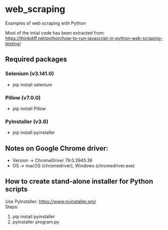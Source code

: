 # web_scraping
Examples of web scraping with Python

Most of the intial code has been extracted from:  
https://thinkdiff.net/python/how-to-run-javascript-in-python-web-scraping-testing/

## Required packages
### Selenium (v3.141.0)
- pip install selenium  
### Pillow (v7.0.0)
- pip install Pillow  
### PyInstaller (v3.6)
- pip install pyinstaller  
## Notes on Google Chrome driver:
- Version -> ChromeDriver 79.0.3945.36  
- OS -> macOS (chromedriver), Windows (chromedriver.exe)

## How to create stand-alone installer for Python scripts
Use PyInstaller: https://www.pyinstaller.org/  
Steps:
1) pip install pyinstaller
2) pyinstaller program.py
